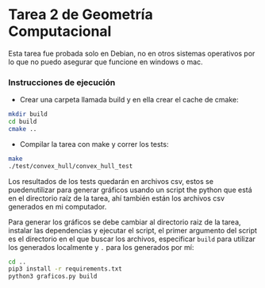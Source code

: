 
# Tarea 2 de Geometría Computacional

Esta tarea fue probada solo en Debian, no en otros sistemas operativos
por lo que no puedo asegurar que funcione en windows o mac.

### Instrucciones de ejecución

- Crear una carpeta llamada build y en ella crear el cache de cmake:
```bash
mkdir build
cd build
cmake ..
```

- Compilar la tarea con make y correr los tests:
```bash
make
./test/convex_hull/convex_hull_test 
```

Los resultados de los tests quedarán en archivos csv, estos se puedenutilizar 
para generar gráficos usando un script the python que está en el directorio raíz
de la tarea, ahí también están los archivos csv generados en mi computador.

Para generar los gráficos se debe cambiar al directorio raiz de la tarea, instalar
las dependencias y ejecutar el script, el primer argumento del script es el directorio
en el que buscar los archivos, especificar `build` para utilizar los generados localmente
y `.` para los generados por mí:

```bash
cd ..
pip3 install -r requirements.txt
python3 graficos.py build
```

